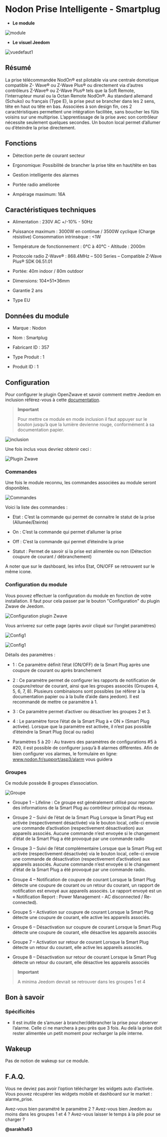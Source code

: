 Nodon Prise Intelligente - Smartplug
====================================

-   **Le module**

![module](images/nodon.smartplug/module.jpg)

-   **Le visuel Jeedom**

![vuedefaut1](images/nodon.smartplug/vuedefaut1.jpg)

Résumé
------

La prise télécommandée NodOn® est pilotable via une centrale domotique
compatible Z- Wave® ou Z-Wave Plus® ou directement via d’autres
contrôleurs Z-Wave® ou Z-Wave Plus® tels que la Soft Remote,
l’interrupteur mural ou la Octan Remote NodOn®. Au standard allemand
(Schuko) ou français (Type E), la prise peut se brancher dans les 2
sens, tête en haut ou tête en bas. Associées à son design fin, ces 2
caractéristiques permettent une intégration facilitée, sans boucher les
fûts voisins sur une multiprise. L’apprentissage de la prise avec son
contrôleur nécessite seulement quelques secondes. Un bouton local permet
d’allumer ou d’éteindre la prise directement.

Fonctions
---------

-   Détection perte de courant secteur

-   Ergonomique: Possibilité de brancher la prise tête en haut/tête en bas

-   Gestion intelligente des alarmes

-   Portée radio améliorée

-   Ampérage maximum: 16A

Caractéristiques techniques
---------------------------

-   Alimentation : 230V AC +/-10% - 50Hz

-   Puissance maximum : 3000W en continue / 3500W cyclique (Charge résistive) Consommation intrinsèque : &lt;1W

-   Température de fonctionnement : 0°C à 40°C - Altitude : 2000m

-   Protocole radio Z-Wave® : 868.4MHz – 500 Series – Compatible Z-Wave Plus® SDK 06.51.01

-   Portée: 40m indoor / 80m outdoor

-   Dimensions: 104\*51\*36mm

-   Garantie 2 ans

-   Type EU

Données du module
-----------------

-   Marque : Nodon

-   Nom : Smartplug

-   Fabricant ID : 357

-   Type Produit : 1

-   Produit ID : 1

Configuration
-------------

Pour configurer le plugin OpenZwave et savoir comment mettre Jeedom en
inclusion référez-vous à cette
[documentation](https://doc.jeedom.com/fr_FR/plugins/automation%20protocol/openzwave/).

> **Important**
>
> Pour mettre ce module en mode inclusion il faut appuyer sur le bouton
> jusqu’à que la lumière devienne rouge, conformément à sa documentation
> papier.

![inclusion](images/nodon.smartplug/inclusion.jpg)

Une fois inclus vous devriez obtenir ceci :

![Plugin Zwave](images/nodon.smartplug/information.jpg)

### Commandes

Une fois le module reconnu, les commandes associées au module seront
disponibles.

![Commandes](images/nodon.smartplug/commandes.jpg)

Voici la liste des commandes :

-   Etat : C’est la commande qui permet de connaitre le statut de la prise (Allumée/Eteinte)

-   On : C’est la commande qui permet d’allumer la prise

-   Off : C’est la commande qui permet d’éteindre la prise

-   Statut : Permet de savoir si la prise est alimentée ou non (Détection coupure de courant / débranchement)

A noter que sur le dashboard, les infos Etat, ON/OFF se retrouvent sur
le même icone.

### Configuration du module

Vous pouvez effectuer la configuration du module en fonction de votre
installation. Il faut pour cela passer par le bouton "Configuration" du
plugin Zwave de Jeedom.

![Configuration plugin Zwave](images/plugin/bouton_configuration.jpg)

Vous arriverez sur cette page (après avoir cliqué sur l’onglet
paramètres)

![Config1](images/nodon.smartplug/config1.jpg)

![Config1](images/nodon.smartplug/config2.jpg)

Détails des paramètres :

-   1 : Ce paramètre déﬁnit l’état (ON/OFF) de la Smart Plug après une coupure de courant ou après branchement

-   2 : Ce paramètre permet de conﬁgurer les rapports de notiﬁcation de coupure/retour de courant, ainsi que les groupes associés (Groupes 4, 5, 6, 7, 8). Plusieurs combinaisons sont possibles (se référer à la documentation papier ou à la bulle d’aide dans jeedom). Il est recommandé de mettre ce paramètre à 1.

-   3 : Ce paramètre permet d’activer ou désactiver les groupes 2 et 3.

-   4 : Le paramètre force l’état de la Smart Plug à « ON » (Smart Plug activée). Lorsque que la paramètre est activée, il n’est pas possible d’éteindre la Smart Plug (local ou radio)

-   Paramètres 5 à 20 : Au travers des paramètres de conﬁgurations \#5 à \#20, il est possible de conﬁgurer jusqu’à 8 alarmes différentes. Aﬁn de bien conﬁgurer vos alarmes, le formulaire en ligne: www.nodon.fr/support/asp3/alarm vous guidera

### Groupes

Ce module possède 8 groupes d’association.

![Groupe](images/nodon.smartplug/groupe.jpg)

-   Groupe 1 – Lifeline : Ce groupe est généralement utilisé pour reporter des informations de la Smart Plug au contrôleur principal du réseau.

-   Groupe 2 – Suivi de l’état de la Smart Plug Lorsque la Smart Plug est activée (respectivement désactivée) via le bouton local, celle-ci envoie une commande d’activation (respectivement désactivation) aux appareils associés. Aucune commande n’est envoyée si le changement d’état de la Smart Plug a été provoqué par une commande radio

-   Groupe 3 – Suivi de l’état complémentaire Lorsque que la Smart Plug est activée (respectivement désactivée) via le bouton local, celle-ci envoie une commande de désactivation (respectivement d’activation) aux appareils associés. Aucune commande n’est envoyée si le changement d’état de la Smart Plug a été provoqué par une commande radio.

-   Groupe 4 – Notiﬁcation de coupure de courant Lorsque la Smart Plug détecte une coupure de courant ou un retour du courant, un rapport de notiﬁcation est envoyé aux appareils associés. Le rapport envoyé est un « Notiﬁcation Report : Power Management - AC disconnected / Re-connected).

-   Groupe 5 – Activation sur coupure de courant Lorsque la Smart Plug détecte une coupure de courant, elle active les appareils associés.

-   Groupe 6 – Désactivation sur coupure de courant Lorsque la Smart Plug détecte une coupure de courant, elle désactive les appareils associés

-   Groupe 7 – Activation sur retour de courant Lorsque la Smart Plug détecte un retour du courant, elle active les appareils associés.

-   Groupe 8 – Désactivation sur retour de courant Lorsque la Smart Plug détecte un retour du courant, elle désactive les appareils associés

> **Important**
>
> A minima Jeedom devrait se retrouver dans les groupes 1 et 4

Bon à savoir
------------

### Spécificités

-   Il est inutile de s’amuser à brancher/débrancher la prise pour observer l’alarme. Celle ci ne marchera à peu près que 3 fois. Au delà la prise doit rester alimentée un petit moment pour recharger la pile interne.

Wakeup
------

Pas de notion de wakeup sur ce module.

F.A.Q.
------

Vous ne deviez pas avoir l’option télécharger les widgets auto
d’activée. Vous pouvez récupérer les widgets mobile et dashboard sur le
market : alarme\_prise.

Avez-vous bien paramétré le paramètre 2 ? Avez-vous bien Jeedom au moins
dans les groupes 1 et 4 ? Avez-vous laisser le temps à la pile pour se
charger ?

**@sarakha63**
